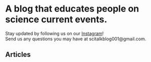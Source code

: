 <!DOCTYPE html>
<html>
<title>SciTalkBlog</title>
<h1>A blog that educates people on science current events.</h2>
  <img:src=" " />
<p>Stay updated by following us on our <a href=" ">Instagram</a>!<br> Send us any questions you may have at scitalkblog001@gmail.com.</p>

<h2>Articles</h2>

<h3></h3>
<p></p>





</html>
